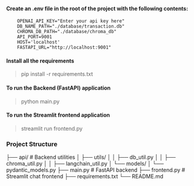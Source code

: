 #### Create an .env file in the root of the project with the following contents:

        OPENAI_API_KEY="Enter your api key here"
        DB_NAME_PATH="./database/transaction.db"
        CHROMA_DB_PATH="./database/chroma_db"
        API_PORT=9001
        HOST='localhost'
        FASTAPI_URL="http://localhost:9001"


#### Install all the requirements
> pip install -r requirements.txt

#### To run the Backend (FastAPI) application
> python main.py

#### To run the Streamlit frontend application
> streamlit run frontend.py



### Project Structure

├── api/                      # Backend utilities
│   ├── utils/
│   │   ├── db_util.py
│   │   ├── chroma_util.py
│   │   ├── langchain_util.py
│   └── models/
│       └── pydantic_models.py
├── main.py                    # FastAPI backend
├── frontend.py                # Streamlit chat frontend
├── requirements.txt
└── README.md
